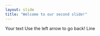 ```yaml
---
layout: slide
title: "Welcome to our second slide!"
---
```

Your text
Use the left arrow to go back!
Line
